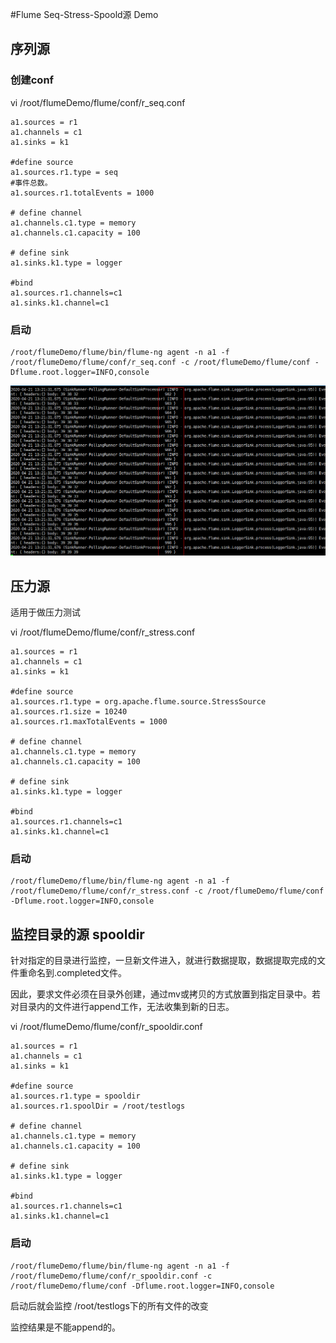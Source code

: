 #Flume Seq-Stress-Spoold源 Demo

## 序列源

### 创建conf

vi /root/flumeDemo/flume/conf/r_seq.conf

	a1.sources = r1
	a1.channels = c1
	a1.sinks = k1
	
	#define source
	a1.sources.r1.type = seq
	#事件总数。
	a1.sources.r1.totalEvents = 1000
	
	# define channel
	a1.channels.c1.type = memory
	a1.channels.c1.capacity = 100
	
	# define sink
	a1.sinks.k1.type = logger
	
	#bind
	a1.sources.r1.channels=c1
	a1.sinks.k1.channel=c1

### 启动

	/root/flumeDemo/flume/bin/flume-ng agent -n a1 -f /root/flumeDemo/flume/conf/r_seq.conf -c /root/flumeDemo/flume/conf -Dflume.root.logger=INFO,console


![](Images/3.png)


## 压力源

适用于做压力测试

vi /root/flumeDemo/flume/conf/r_stress.conf

	a1.sources = r1
	a1.channels = c1
	a1.sinks = k1
	
	#define source
	a1.sources.r1.type = org.apache.flume.source.StressSource
	a1.sources.r1.size = 10240
	a1.sources.r1.maxTotalEvents = 1000
	
	# define channel
	a1.channels.c1.type = memory
	a1.channels.c1.capacity = 100
	
	# define sink
	a1.sinks.k1.type = logger
	
	#bind
	a1.sources.r1.channels=c1
	a1.sinks.k1.channel=c1

### 启动

	/root/flumeDemo/flume/bin/flume-ng agent -n a1 -f /root/flumeDemo/flume/conf/r_stress.conf -c /root/flumeDemo/flume/conf -Dflume.root.logger=INFO,console


## 监控目录的源  spooldir

针对指定的目录进行监控，一旦新文件进入，就进行数据提取，数据提取完成的文件重命名到.completed文件。

因此，要求文件必须在目录外创建，通过mv或拷贝的方式放置到指定目录中。若对目录内的文件进行append工作，无法收集到新的日志。


vi /root/flumeDemo/flume/conf/r_spooldir.conf

	a1.sources = r1
	a1.channels = c1
	a1.sinks = k1
	
	#define source
	a1.sources.r1.type = spooldir
	a1.sources.r1.spoolDir = /root/testlogs
	
	# define channel
	a1.channels.c1.type = memory
	a1.channels.c1.capacity = 100
	
	# define sink
	a1.sinks.k1.type = logger
	
	#bind
	a1.sources.r1.channels=c1
	a1.sinks.k1.channel=c1

### 启动

	/root/flumeDemo/flume/bin/flume-ng agent -n a1 -f /root/flumeDemo/flume/conf/r_spooldir.conf -c /root/flumeDemo/flume/conf -Dflume.root.logger=INFO,console

启动后就会监控 /root/testlogs下的所有文件的改变

监控结果是不能append的。

